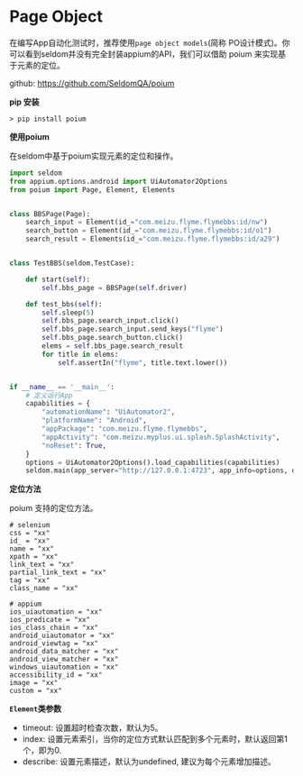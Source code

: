 # Page Object

在编写App自动化测试时，推荐使用`page object models`(简称 PO设计模式)。你可以看到seldom并没有完全封装appium的API，我们可以借助 poium 来实现基于元素的定位。

github: https://github.com/SeldomQA/poium

__pip 安装__

```shell
> pip install poium
```

__使用poium__

在seldom中基于poium实现元素的定位和操作。

```python
import seldom
from appium.options.android import UiAutomator2Options
from poium import Page, Element, Elements


class BBSPage(Page):
    search_input = Element(id_="com.meizu.flyme.flymebbs:id/nw")
    search_button = Element(id_="com.meizu.flyme.flymebbs:id/o1")
    search_result = Elements(id_="com.meizu.flyme.flymebbs:id/a29")


class TestBBS(seldom.TestCase):

    def start(self):
        self.bbs_page = BBSPage(self.driver)

    def test_bbs(self):
        self.sleep(5)
        self.bbs_page.search_input.click()
        self.bbs_page.search_input.send_keys("flyme")
        self.bbs_page.search_button.click()
        elems = self.bbs_page.search_result
        for title in elems:
            self.assertIn("flyme", title.text.lower())


if __name__ == '__main__':
    # 定义运行App
    capabilities = {
        "automationName": "UiAutomator2",
        "platformName": "Android",
        "appPackage": "com.meizu.flyme.flymebbs",
        "appActivity": "com.meizu.myplus.ui.splash.SplashActivity",
        "noReset": True,
    }
    options = UiAutomator2Options().load_capabilities(capabilities)
    seldom.main(app_server="http://127.0.0.1:4723", app_info=options, debug=True)
```

__定位方法__

poium 支持的定位方法。

```shell
# selenium
css = "xx"
id_ = "xx"
name = "xx"
xpath = "xx"
link_text = "xx"
partial_link_text = "xx"
tag = "xx"
class_name = "xx"

# appium
ios_uiautomation = "xx"
ios_predicate = "xx"
ios_class_chain = "xx"
android_uiautomator = "xx"
android_viewtag = "xx"
android_data_matcher = "xx"
android_view_matcher = "xx"
windows_uiautomation = "xx"
accessibility_id = "xx"
image = "xx"
custom = "xx"
```

__`Element`类参数__

* timeout: 设置超时检查次数，默认为5。
* index: 设置元素索引，当你的定位方式默认匹配到多个元素时，默认返回第1个，即为0.
* describe: 设置元素描述，默认为undefined, 建议为每个元素增加描述。
